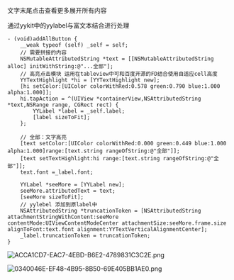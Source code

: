 
文字末尾点击查看更多展开所有内容

通过yykit中的yylabel与富文本结合进行处理

```
- (void)addAllButton {
    __weak typeof (self) _self = self;
    // 需要拼接的内容
    NSMutableAttributedString *text = [[NSMutableAttributedString alloc] initWithString:@"...全部"];
    // 高亮点击模块 运用在tableview中可和百度开源的FD结合使用自适应cell高度
    YYTextHighlight *hi = [YYTextHighlight new];
    [hi setColor:[UIColor colorWithRed:0.578 green:0.790 blue:1.000 alpha:1.000]];
    hi.tapAction = ^(UIView *containerView,NSAttributedString *text,NSRange range, CGRect rect) {
        YYLabel *label = _self.label;
        [label sizeToFit];
    };
    
    // 全部：文字高亮
    [text setColor:[UIColor colorWithRed:0.000 green:0.449 blue:1.000 alpha:1.000]range:[text.string rangeOfString:@"全部"]];
    [text setTextHighlight:hi range:[text.string rangeOfString:@"全部"]];
    text.font =_label.font;

    YYLabel *seeMore = [YYLabel new];
    seeMore.attributedText = text;
    [seeMore sizeToFit];
    // yylebel 添加到原label中
    NSAttributedString *truncationToken = [NSAttributedString attachmentStringWithContent:seeMore contentMode:UIViewContentModeCenter attachmentSize:seeMore.frame.size alignToFont:text.font alignment:YYTextVerticalAlignmentCenter];
    _label.truncationToken = truncationToken;
}
```




![ACCA1CD7-EAC7-4EBD-B6E2-4789831C3C2E.png](https://upload-images.jianshu.io/upload_images/1775503-29875a03402c97eb.png?imageMogr2/auto-orient/strip%7CimageView2/2/w/1240)

![0340046E-EF48-4B95-8B50-69E405BB1AE0.png](https://upload-images.jianshu.io/upload_images/1775503-28e38b5d5d7dc51d.png?imageMogr2/auto-orient/strip%7CimageView2/2/w/1240)


